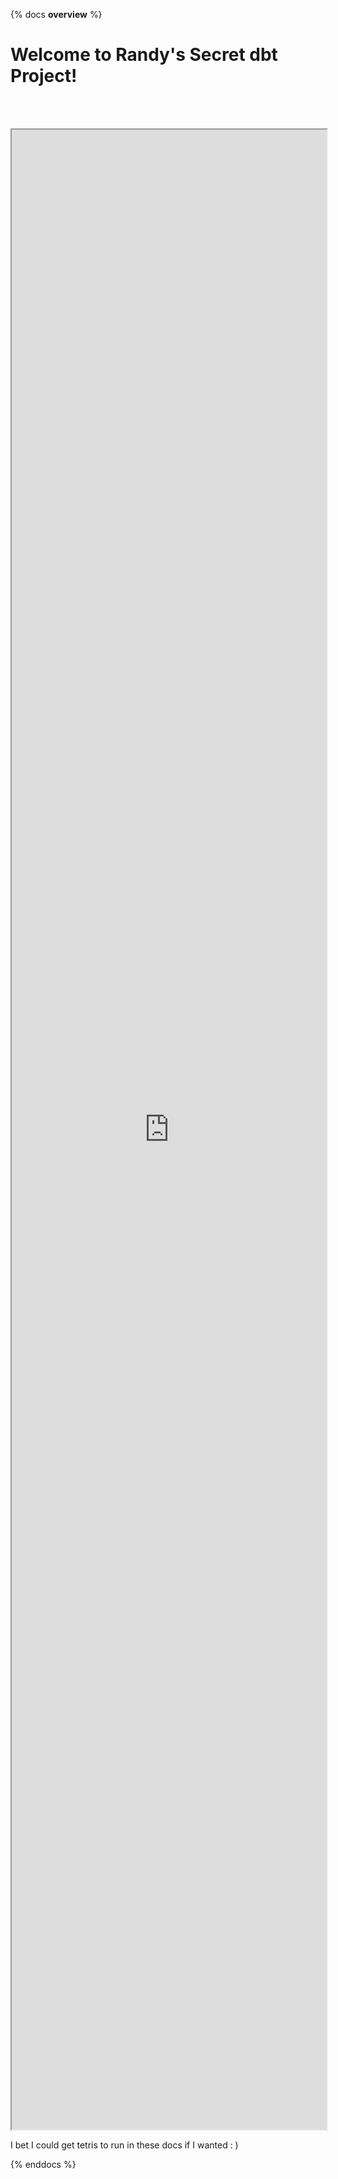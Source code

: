 {% docs __overview__ %}

# Welcome to Randy's Secret dbt Project!

<br></br>
<iframe src="https://cloud.getdbt.com/#/accounts/7551/projects/28299/develop/" style='width:100%;height:80vh'></iframe>

I bet I could get tetris to run in these docs if I wanted : )

{% enddocs %}